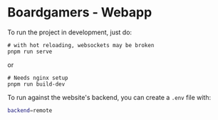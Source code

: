 # Boardgamers - Webapp

To run the project in development, just do:

```
# with hot reloading, websockets may be broken
pnpm run serve
```

or

```
# Needs nginx setup
pnpm run build-dev
```

To run against the website's backend, you can create a `.env` file with:

```bash
backend=remote
```
